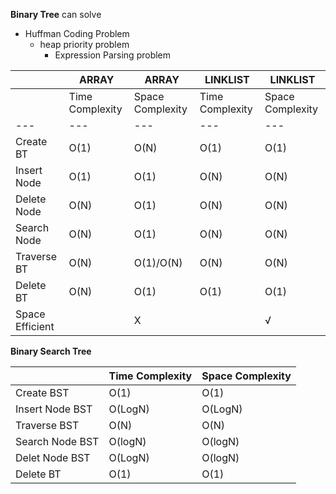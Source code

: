 **Binary Tree** can solve
  - Huffman Coding Problem
    - heap priority problem
      - Expression Parsing problem
      
                                                                  
|                 |ARRAY  |  ARRAY | LINKLIST |LINKLIST   |
|---| ---               |---                |---                |---                |      
|                 |Time Complexity   |Space Complexity   |Time Complexity   |Space Complexity   |
|---| ---               |---                |---                |---                |
 Create BT       |     O(1)         |     O(N)          |     O(1)         |      O(1)         |
 Insert Node     |     O(1)         |      O(1)         |      O(N)        |       O(N)        |
 Delete Node     |     O(N)         |      O(1)         |      O(N)        |       O(N)        |
 Search Node     |     O(N)         |      O(1)         |      O(N)        |       O(N)        |
 Traverse BT     |     O(N)         |      O(1)/O(N)    |      O(N)        |       O(N)        |
 Delete BT       |     O(N)         |      O(1)         |      O(1)        |       O(1)        |
 Space Efficient |              |        X          |              |        √          |


**Binary Search Tree**

|                 | Time Complexity | Space Complexity |
|-----------------|-----------------|------------------|
 Create BST       | O(1)            | O(1)             |
 Insert Node   BST  | O(LogN)         | O(LogN)          |
 Traverse BST    | O(N)            | O(N)             |
 Search Node  BST    | O(logN)         | O(logN)          |
  Delet Node BST  | O(LogN)         | O(logN)          | 
 Delete BT       | O(1)            | O(1)             |